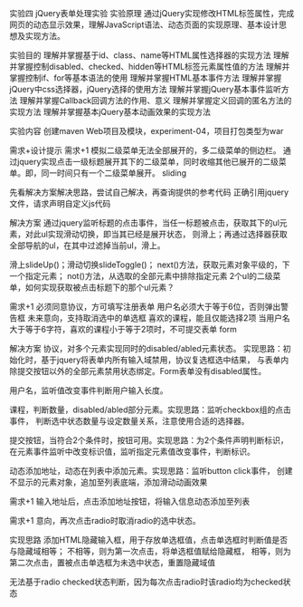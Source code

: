 实验四 jQuery表单处理实验
实验原理
通过jQuery实现修改HTML标签属性，完成网页的动态显示效果，理解JavaScript语法、动态页面的实现原理、基本设计思想及实现方法。

实验目的
理解并掌握基于id、class、name等HTML属性选择器的实现方法
理解并掌握控制disabled、checked、hidden等HTML标签元素属性值的方法
理解并掌握控制if、for等基本语法的使用
理解并掌握HTML基本事件方法
理解并掌握jQuery中css选择器，jQuery选择的使用方法
理解并掌握jQuery基本事件监听方法
理解并掌握Callback回调方法的作用、意义
理解并掌握定义回调的匿名方法的实现方法
理解并掌握基本jQuery基本动画效果的实现方法

实验内容
创建maven Web项目及模块，experiment-04，项目打包类型为war

需求+设计提示
需求+1
模拟二级菜单无法全部展开的，多二级菜单的侧边栏。 通过jquery实现点击一级标题展开其下的二级菜单，同时收缩其他已展开的二级菜单。即，同一时间只有一个二级菜单展开。
sliding

先看解决方案解决思路，尝试自己解决，再查询提供的参考代码
正确引用jquery文件，请求声明自定义js代码

解决方案
通过jquery监听标题的点击事件，当任一标题被点击，获取其下的ul元素，对此ul实现滑动切换，即当其已经是展开状态， 则滑上；再通过选择器获取全部导航的ul，在其中过滤掉当前ul，滑上。

滑上slideUp()；滑动切换slideToggle()；
next()方法，获取元素对象平级的，下一个指定元素；
not()方法，从选取的全部元素中排除指定元素
2个ul的二级菜单，如何实现获取被点击标题下的那个ul元素？

需求+1
必须同意协议，方可填写注册表单
用户名必须大于等于6位，否则弹出警告框
未来意向，支持取消选中的单选框
喜欢的课程，能且仅能选择2项
当用户名大于等于6字符，喜欢的课程小于等于2项时，不可提交表单
form

解决方案
协议，对多个元素实现同时的disabled/abled元素状态。
实现思路：初始化时，基于jquery将表单内所有输入域禁用，协议复选框选中结果， 与表单内除提交按钮以外的全部元素禁用状态绑定。Form表单没有disabled属性。

用户名，监听值改变事件判断用户输入长度。

课程，判断数量，disabled/abled部分元素。实现思路：监听checkbox组的点击事件， 判断选中状态数量与设定数量关系，注意使用合适的选择器。

提交按钮，当符合2个条件时，按钮可用。实现思路：为2个条件声明判断标识， 在元素事件监听中改变标识值，监听指定元素值改变事件，判断标识。

动态添加地址，动态在列表中添加元素。实现思路：监听button click事件， 创建不显示的元素对象，追加至列表底端，添加滑动动画效果

需求+1
输入地址后，点击添加地址按钮，将输入信息动态添加至列表

需求+1
意向，再次点击radio时取消radio的选中状态。

实现思路
添加HTML隐藏输入框，用于存放单选框值，点击单选框时判断值是否与隐藏域相等；
不相等，则为第一次点击，将单选框值赋给隐藏框，
相等，则为第二次点击，置被点击单选框为未选中状态，重置隐藏域值

无法基于radio checked状态判断，因为每次点击radio时该radio均为checked状态
